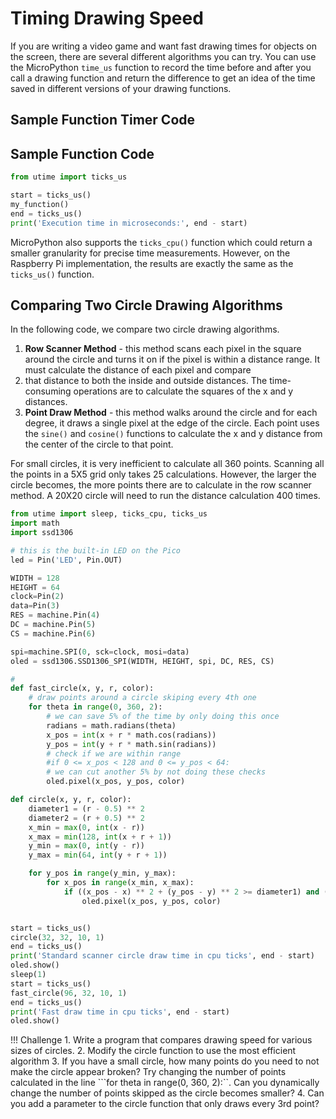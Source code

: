 # Timing Drawing Speed

If you are writing a video game and want fast drawing times for objects on the screen, there are several different algorithms you can try.  You can use the MicroPython ```time_us``` function to
record the time before and after you call a drawing function and return the difference
to get an idea of the time saved in different versions of your drawing functions.

## Sample Function Timer Code

## Sample Function Code

```py
from utime import ticks_us

start = ticks_us()
my_function()
end = ticks_us()
print('Execution time in microseconds:', end - start)
```

MicroPython also supports the ```ticks_cpu()``` function which could return a smaller granularity
for precise time measurements.  However, on the Raspberry Pi implementation, the results are exactly
the same as the ```ticks_us()``` function.

## Comparing Two Circle Drawing Algorithms

In the following code, we compare two circle drawing algorithms.

1. **Row Scanner Method** - this method scans each pixel in the square around the circle and turns it on if the pixel is within a distance range.  It must calculate the distance of each pixel and compare
2. that distance to both the inside and outside distances.  The time-consuming operations are to calculate the squares of the x and y distances.
3. **Point Draw Method** - this method walks around the circle and for each degree, it draws a single pixel at the edge of the circle.  Each point uses the ```sine()``` and ```cosine()``` functions to calculate the x and y distance from the center of the circle to that point.

For small circles, it is very inefficient to calculate all 360 points.  Scanning all the points in a 5X5 grid only takes 25 calculations.  However, the larger the circle becomes, the more points there are to calculate in the row scanner method.  A 20X20 circle will need to run the distance calculation 400 times.

```py
from utime import sleep, ticks_cpu, ticks_us
import math
import ssd1306

# this is the built-in LED on the Pico
led = Pin('LED', Pin.OUT)

WIDTH = 128
HEIGHT = 64
clock=Pin(2)
data=Pin(3)
RES = machine.Pin(4)
DC = machine.Pin(5)
CS = machine.Pin(6)

spi=machine.SPI(0, sck=clock, mosi=data)
oled = ssd1306.SSD1306_SPI(WIDTH, HEIGHT, spi, DC, RES, CS)

# 
def fast_circle(x, y, r, color):
    # draw points around a circle skiping every 4th one
    for theta in range(0, 360, 2):
        # we can save 5% of the time by only doing this once
        radians = math.radians(theta)
        x_pos = int(x + r * math.cos(radians))
        y_pos = int(y + r * math.sin(radians))
        # check if we are within range
        #if 0 <= x_pos < 128 and 0 <= y_pos < 64:
        # we can cut another 5% by not doing these checks
        oled.pixel(x_pos, y_pos, color)

def circle(x, y, r, color):
    diameter1 = (r - 0.5) ** 2
    diameter2 = (r + 0.5) ** 2
    x_min = max(0, int(x - r))
    x_max = min(128, int(x + r + 1))
    y_min = max(0, int(y - r))
    y_max = min(64, int(y + r + 1))

    for y_pos in range(y_min, y_max):
        for x_pos in range(x_min, x_max):
            if ((x_pos - x) ** 2 + (y_pos - y) ** 2 >= diameter1) and ((x_pos - x) ** 2 + (y_pos - y) ** 2 <= diameter2):
                oled.pixel(x_pos, y_pos, color)


start = ticks_us()
circle(32, 32, 10, 1)
end = ticks_us()
print('Standard scanner circle draw time in cpu ticks', end - start)
oled.show()
sleep(1)
start = ticks_us()
fast_circle(96, 32, 10, 1)
end = ticks_us()
print('Fast draw time in cpu ticks', end - start)
oled.show()
```

!!! Challenge
    1. Write a program that compares drawing speed for various sizes of circles.
    2. Modify the circle function to use the most efficient algorithm
    3. If you have a small circle, how many points do you need to not make the circle appear broken?  Try changing the number of points calculated in the line ```for theta in range(0, 360, 2):``.  Can you dynamically change the number of points skipped as the circle becomes smaller?
    4. Can you add a parameter to the circle function that only draws every 3rd point?